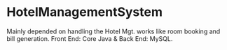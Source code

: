 # HotelManagementSystem
Mainly depended on handling the Hotel Mgt. 
works like room booking and bill generation.
Front End: Core Java & Back End: MySQL.

